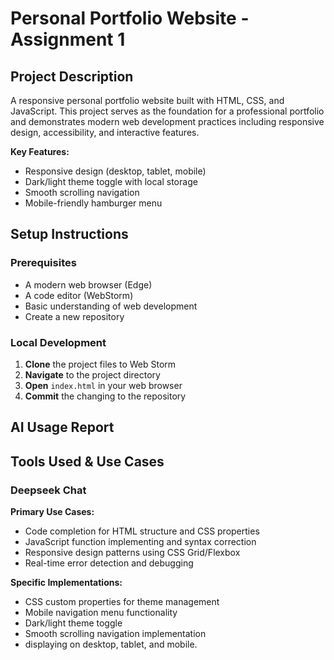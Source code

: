 # Personal Portfolio Website - Assignment 1

## Project Description
A responsive personal portfolio website built with HTML, CSS, and JavaScript. This project serves as the foundation for a professional portfolio and demonstrates modern web development practices including responsive design, accessibility, and interactive features.

**Key Features:**
- Responsive design (desktop, tablet, mobile)
- Dark/light theme toggle with local storage
- Smooth scrolling navigation
- Mobile-friendly hamburger menu

## Setup Instructions

### Prerequisites
- A modern web browser (Edge)
- A code editor (WebStorm)
- Basic understanding of web development
- Create a new repository

### Local Development
1. **Clone** the project files to Web Storm
2. **Navigate** to the project directory
3. **Open** `index.html` in your web browser
4. **Commit** the changing to the repository

## AI Usage Report

## Tools Used & Use Cases

### Deepseek Chat
**Primary Use Cases:**
- Code completion for HTML structure and CSS properties
- JavaScript function implementing and syntax correction
- Responsive design patterns using CSS Grid/Flexbox
- Real-time error detection and debugging

**Specific Implementations:**
- CSS custom properties for theme management
- Mobile navigation menu functionality
- Dark/light theme toggle
- Smooth scrolling navigation implementation
- displaying on desktop, tablet, and mobile.
